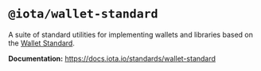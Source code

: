 # `@iota/wallet-standard`

A suite of standard utilities for implementing wallets and libraries based on the
[Wallet Standard](https://github.com/wallet-standard/wallet-standard/).

**Documentation:** https://docs.iota.io/standards/wallet-standard

